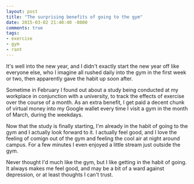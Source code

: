 ```yaml
---
layout: post
title: "The surprising benefits of going to the gym"
date: 2015-03-02 21:40:40 -0800
comments: true
tags:
- exercise
- gym
- rant
---
```


It's well into the new year, and I didn't exactly start the new year off like everyone else, who I imagine all rushed daily into the gym in the first week or two, then apparently gave the habit up soon after.

Sometime in February I found out about a study being conducted at my workplace in conjunction with a university, to track the effects of exercise over the course of a month.  As an extra benefit, I get paid a decent chunk of virtual money into my Google wallet every time I visit a gym in the month of March, during the weekdays.

Now that the study is finally starting, I'm already in the habit of going to the gym and I actually look forward to it.  I actually feel good, and I love the feeling of comign out of the gym and feeling the cool air at night around campus.  For a few minutes I even enjoyed a little stream just outside the gym.

Never thought I'd much like the gym, but I like getting in the habit of going.  It always makes me feel good, and may be a bit of a ward against depression, or at least thoughts I can't trust.

